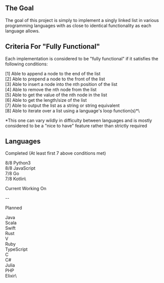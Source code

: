 ## The Goal

The goal of this project is simply to implement a singly linked list in various programming languages with as close to identical functionality as each language allows.

## Criteria For "Fully Functional"

Each implementation is considered to be "fully functional" if it satisfies the following conditions:

[1] Able to append a node to the end of the list\
[2] Able to prepend a node to the front of the list\
[3] Able to insert a node into the nth position of the list\
[4] Able to remove the nth node from the list\
[5] Able to get the value of the nth node in the list\
[6] Able to get the length/size of the list\
[7] Able to output the list as a string or string equivalent\
[8] Able to iterate over a list using a language's loop function(s)*\

*This one can vary wildly in difficulty between languages and is mostly considered to be a "nice to have" feature rather than strictly required

## Languages

Completed (At least first 7 above conditions met)

8/8 Python3\
8/8 JavaScript\
7/8 Go\
7/8 Kotlin\

Current Working On

--

Planned

Java\
Scala\
Swift\
Rust\
V\
Ruby\
TypeScript\
C\
C#\
Julia\
PHP\
Elixir\

